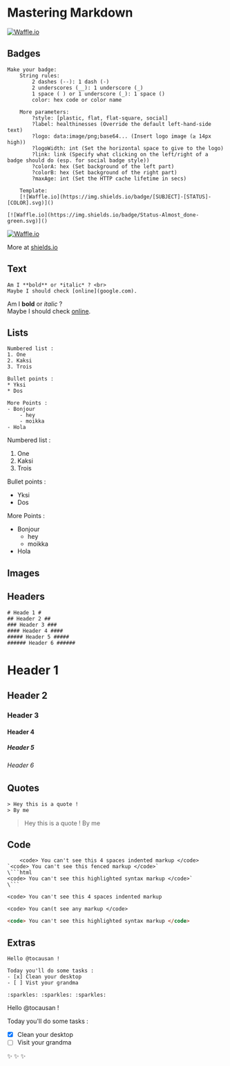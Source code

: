 # Mastering Markdown #
[![Waffle.io](https://img.shields.io/badge/Status-Done_I_think-brightgreen.svg)]()

## Badges ##
```
Make your badge:
	String rules:
		2 dashes (--): 1 dash (-)
		2 underscores (__): 1 underscore (_)
		1 space ( ) or 1 underscore (_): 1 space () 
		color: hex code or color name
	
	More parameters:
		?style: [plastic, flat, flat-square, social]
		?label: healthinesses (Override the default left-hand-side text)
		?logo: data:image/png;base64... (Insert logo image (≥ 14px high))
		?logoWidth: int (Set the horizontal space to give to the logo)
		?link: link (Specify what clicking on the left/right of a badge should do (esp. for social badge style))
		?colorA: hex (Set background of the left part)
		?colorB: hex (Set background of the right part)
		?maxAge: int (Set the HTTP cache lifetime in secs)

	Template:
	[![Waffle.io](https://img.shields.io/badge/[SUBJECT]-[STATUS]-[COLOR].svg)]()
```
```
[![Waffle.io](https://img.shields.io/badge/Status-Almost_done-green.svg)]()
```

[![Waffle.io](https://img.shields.io/badge/Status-Almost_done-green.svg)]()

More at [shields.io](http://shields.io)


## Text ##
```
Am I **bold** or *italic* ? <br>
Maybe I should check [online](google.com).
```
Am I **bold** or *italic* ? <br>
Maybe I should check [online](http://google.com).


## Lists ##
```
Numbered list :
1. One
2. Kaksi
3. Trois

Bullet points :
* Yksi
* Dos

More Points :
- Bonjour
	- hey
	- moikka
- Hola
```

Numbered list :
1. One
2. Kaksi
3. Trois

Bullet points :
* Yksi
* Dos

More Points :
- Bonjour
	- hey
	- moikka
- Hola


## Images ##


## Headers ##
```
# Heade 1 #
## Header 2 ##
### Header 3 ###
#### Header 4 ####
##### Header 5 #####
###### Header 6 ######
```
# Header 1 #
## Header 2 ##
### Header 3 ###
#### Header 4 ####
##### Header 5 #####
###### Header 6 ######


## Quotes ##
```
> Hey this is a quote !
> By me
```

> Hey this is a quote !
> By me


## Code ##

```
    <code> You can't see this 4 spaces indented markup </code> 
`<code> You can't see this fenced markup </code>`
\```html
<code> You can't see this highlighted syntax markup </code>`
\```
```
    <code> You can't see this 4 spaces indented markup
`<code> You can(t see any markup </code>`
```html
<code> You can't see this highlighted syntax markup </code>
```


## Extras ##
```
Hello @tocausan !

Today you'll do some tasks :
- [x] Clean your desktop
- [ ] Vist your grandma

:sparkles: :sparkles: :sparkles:
```

Hello @tocausan !

Today you'll do some tasks :
- [x] Clean your desktop
- [ ] Visit your grandma

:sparkles: :sparkles: :sparkles:






